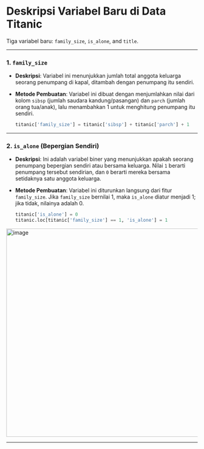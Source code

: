 # Deskripsi Variabel Baru di Data Titanic
Tiga variabel baru: `family_size`, `is_alone`, and `title`.

---

### 1. `family_size`

* **Deskripsi**: Variabel ini menunjukkan jumlah total anggota keluarga seorang penumpang di kapal, ditambah dengan penumpang itu sendiri.

* **Metode Pembuatan**: Variabel ini dibuat dengan menjumlahkan nilai dari kolom `sibsp` (jumlah saudara kandung/pasangan) dan `parch` (jumlah orang tua/anak), lalu menambahkan 1 untuk menghitung penumpang itu sendiri.

    ```python
    titanic['family_size'] = titanic['sibsp'] + titanic['parch'] + 1
    ```

---

### 2. `is_alone` (Bepergian Sendiri)

* **Deskripsi**: Ini adalah variabel biner yang menunjukkan apakah seorang penumpang bepergian sendiri atau bersama keluarga. Nilai `1` berarti penumpang tersebut sendirian, dan `0` berarti mereka bersama setidaknya satu anggota keluarga.

* **Metode Pembuatan**: Variabel ini diturunkan langsung dari fitur `family_size`. Jika `family_size` bernilai 1, maka `is_alone` diatur menjadi 1; jika tidak, nilainya adalah 0.

    ```python
    titanic['is_alone'] = 0
    titanic.loc[titanic['family_size'] == 1, 'is_alone'] = 1
    ```

<img width="695" height="547" alt="image" src="https://github.com/user-attachments/assets/5fbfdf93-276c-4b93-a4fd-bf92c692c6a0" />

---
